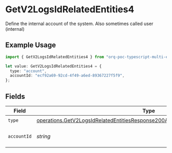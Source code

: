 # GetV2LogsIdRelatedEntities4

Define the internal account of the system. Also sometimes called user (internal)

## Example Usage

```typescript
import { GetV2LogsIdRelatedEntities4 } from "orq-poc-typescript-multi-env-version/models/operations";

let value: GetV2LogsIdRelatedEntities4 = {
  type: "account",
  accountId: "ecf92a69-92cd-4f49-a6ed-89367227f5f9",
};
```

## Fields

| Field                                                                                                                                                                                  | Type                                                                                                                                                                                   | Required                                                                                                                                                                               | Description                                                                                                                                                                            |
| -------------------------------------------------------------------------------------------------------------------------------------------------------------------------------------- | -------------------------------------------------------------------------------------------------------------------------------------------------------------------------------------- | -------------------------------------------------------------------------------------------------------------------------------------------------------------------------------------- | -------------------------------------------------------------------------------------------------------------------------------------------------------------------------------------- |
| `type`                                                                                                                                                                                 | [operations.GetV2LogsIdRelatedEntitiesResponse200ApplicationJSONResponseBody34Type](../../models/operations/getv2logsidrelatedentitiesresponse200applicationjsonresponsebody34type.md) | :heavy_check_mark:                                                                                                                                                                     | N/A                                                                                                                                                                                    |
| `accountId`                                                                                                                                                                            | *string*                                                                                                                                                                               | :heavy_check_mark:                                                                                                                                                                     | The id of the resource                                                                                                                                                                 |